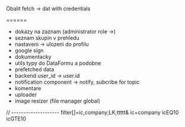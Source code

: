 Obalit fetch -> dat with credentials

======

- dokazy na zaznam (administrator role ->)
- seznam skupin v prehledu
- nastaveni -> ulozeni do profilu
- google sign
- dokumentacky
- utils typy do DataFormu a podobne
- prefetched data
- backend user_id -> user.id
- notification component -> notify, subcribe for topic
- komentare
- uploader
- image resizer (file manager global)


// --------------------
filter[]=ic,company;LK;ttttt&
ic+company
icEQ10
icGTE10